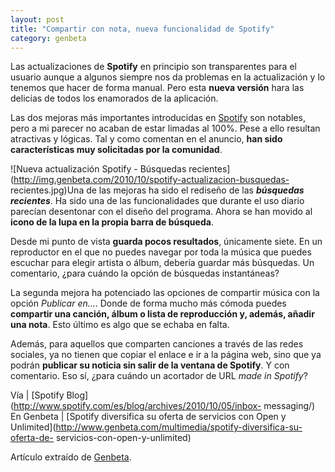 ```yaml
---
layout: post
title: "Compartir con nota, nueva funcionalidad de Spotify"
category: genbeta
---
```




Las actualizaciones de **Spotify** en principio son transparentes para el
usuario aunque a algunos siempre nos da problemas en la actualización y lo
tenemos que hacer de forma manual. Pero esta **nueva versión** hara las
delicias de todos los enamorados de la aplicación.

Las dos mejoras más importantes introducidas en
[Spotify](http://www.genbeta.com/productos/reproductores-audio/spotify) son
notables, pero a mi parecer no acaban de estar limadas al 100%. Pese a ello
resultan atractivas y lógicas. Tal y como comentan en el anuncio, **han sido
características muy solicitadas por la comunidad**.  
  
![Nueva actualización Spotify - Búsquedas
recientes](http://img.genbeta.com/2010/10/spotify-actualizacion-busquedas-
recientes.jpg)Una de las mejoras ha sido el rediseño de las **_búsquedas
recientes_**. Ha sido una de las funcionalidades que durante el uso diario
parecían desentonar con el diseño del programa. Ahora se han movido al **icono
de la lupa en la propia barra de búsqueda**.

Desde mi punto de vista **guarda pocos resultados**, únicamente siete. En un
reproductor en el que no puedes navegar por toda la música que puedes escuchar
para elegir artista o álbum, debería guardar más búsquedas. Un comentario,
¿para cuándo la opción de búsquedas instantáneas?

La segunda mejora ha potenciado las opciones de compartir música con la opción
_Publicar en…_. Donde de forma mucho más cómoda puedes **compartir una
canción, álbum o lista de reproducción y, además, añadir una nota**. Esto
último es algo que se echaba en falta.

Además, para aquellos que comparten canciones a través de las redes sociales,
ya no tienen que copiar el enlace e ir a la página web, sino que ya podrán
**publicar su noticia sin salir de la ventana de Spotify**. Y con comentario.
Eso sí, ¿para cuándo un acortador de URL _made in Spotify_?

Vía | [Spotify Blog](http://www.spotify.com/es/blog/archives/2010/10/05/inbox-
messaging/)  
En Genbeta | [Spotify diversifica su oferta de servicios con Open y
Unlimited](http://www.genbeta.com/multimedia/spotify-diversifica-su-oferta-de-
servicios-con-open-y-unlimited)

Artículo extraído de [Genbeta](http://www.genbeta.com).